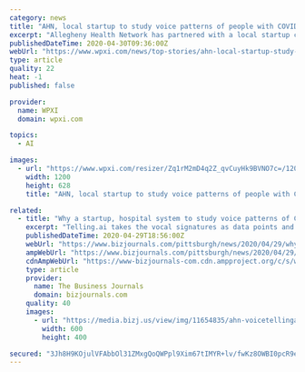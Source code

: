 ```yaml
---
category: news
title: "AHN, local startup to study voice patterns of people with COVID-19"
excerpt: "Allegheny Health Network has partnered with a local startup company, Telling.ai, to study the voices of those infected by the coronavirus."
publishedDateTime: 2020-04-30T09:36:00Z
webUrl: "https://www.wpxi.com/news/top-stories/ahn-local-startup-study-voice-patterns-people-with-covid-19/FRAPKZJL4RG67OSCIN5PZQMTQI/"
type: article
quality: 22
heat: -1
published: false

provider:
  name: WPXI
  domain: wpxi.com

topics:
  - AI

images:
  - url: "https://www.wpxi.com/resizer/Zq1rM2mD4q2Z_qvCuyHk9BVNO7c=/1200x628/arc-anglerfish-arc2-prod-cmg.s3.amazonaws.com/public/XKLVAL5R4JCLROXOQAJGRYUTEU.jpg"
    width: 1200
    height: 628
    title: "AHN, local startup to study voice patterns of people with COVID-19"

related:
  - title: "Why a startup, hospital system to study voice patterns of Covid-19 patients"
    excerpt: "Telling.ai takes the vocal signatures as data points and use machine learning to find patterns that can match to disease and changes now and over time."
    publishedDateTime: 2020-04-29T18:56:00Z
    webUrl: "https://www.bizjournals.com/pittsburgh/news/2020/04/29/why-a-startup-hospital-system-to-study-voice.html"
    ampWebUrl: "https://www.bizjournals.com/pittsburgh/news/2020/04/29/why-a-startup-hospital-system-to-study-voice.amp.html"
    cdnAmpWebUrl: "https://www-bizjournals-com.cdn.ampproject.org/c/s/www.bizjournals.com/pittsburgh/news/2020/04/29/why-a-startup-hospital-system-to-study-voice.amp.html"
    type: article
    provider:
      name: The Business Journals
      domain: bizjournals.com
    quality: 40
    images:
      - url: "https://media.bizj.us/view/img/11654835/ahn-voicetellingai*600xx3748-2499-0-167.jpg"
        width: 600
        height: 400

secured: "3Jh8H9KOjulVFAbbOl31ZMxgQoQWPpl9Xim67tIMYR+lv/fwKz8OWBI0pcR9eZvcDFdsGynwzwVR+kk8HTEnOt9DRLCK/p5ZQkd83Co/fNr5nYgUW/Uv0yV2N/+dLUai1tRmGERe1jBexcViOUgThLY7A/nEg0M0fzEgwtzm5jWBL777DdpI1QiebGRrLg/oXNWywBCbw9HoN0zEaOF59NQeGDbabqsAEq+QkO8ujaDXZexkdqgQhIVJVmABytL37q3aoxbtRWbZTfkUZuUcakkG41QL23ZzJnjUkzkxOhk74obpWM1MbyPiefrsoRnlf+oARDJTa6GIBx2lVyLuThmuQnaQdnM1skbI+UOC2tk4sTWYNaFFLPSEUqOCubHPXsf0UN/MLlrzgiGKPahLksB6cTrdLrhvVqpj2j4zgH6v82k/jujjQRlL61L7ogqaJvsvXyt3jzpN7SDm2Kfz4+vGY+KKe3/I1SVtcVjRxO4=;MiLtUIer6ml6Z2Vd4nN+JQ=="
---
```


